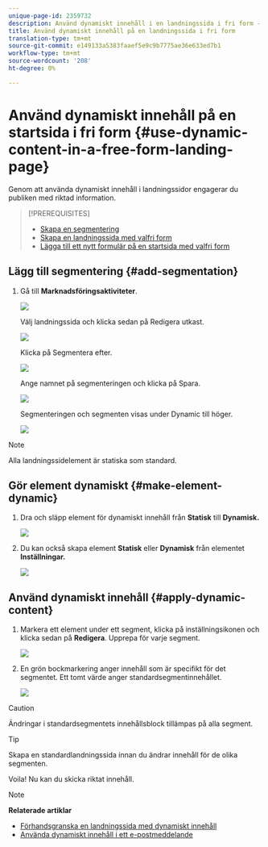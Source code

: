 ```yaml
---
unique-page-id: 2359732
description: Använd dynamiskt innehåll i en landningssida i fri form - Marketo Docs - produktdokumentation
title: Använd dynamiskt innehåll på en landningssida i fri form
translation-type: tm+mt
source-git-commit: e149133a5383faaef5e9c9b7775ae36e633ed7b1
workflow-type: tm+mt
source-wordcount: '208'
ht-degree: 0%

---
```



# Använd dynamiskt innehåll på en startsida i fri form {#use-dynamic-content-in-a-free-form-landing-page}

Genom att använda dynamiskt innehåll i landningssidor engagerar du publiken med riktad information.

>[!PREREQUISITES]
>
>* [Skapa en segmentering](../../../../product-docs/personalization/segmentation-and-snippets/segmentation/create-a-segmentation.md)
>* [Skapa en landningssida med valfri form](create-a-free-form-landing-page.md)
>* [Lägga till ett nytt formulär på en startsida med valfri form](add-a-new-form-to-a-free-form-landing-page.md)

>



## Lägg till segmentering {#add-segmentation}

1. Gå till **Marknadsföringsaktiviteter**.

   ![](assets/login-marketing-activities-2.png)

   Välj landningssida och klicka sedan på Redigera utkast.

   ![](assets/landingpageeditdraft-1.jpg)

   Klicka på Segmentera efter.

   ![](assets/image2014-9-17-12-3a8-3a46.png)

   Ange namnet på segmenteringen och klicka på Spara.

   ![](assets/image2014-9-17-12-3a8-3a53.png)

   Segmenteringen och segmenten visas under Dynamic till höger.

   ![](assets/image2014-9-17-12-3a9-3a3.png)

>[!NOTE]
>
>Alla landningssidelement är statiska som standard.

## Gör element dynamiskt {#make-element-dynamic}

1. Dra och släpp element för dynamiskt innehåll från **Statisk** till **Dynamisk.**

   ![](assets/image2014-9-17-12-3a10-3a8.png)

1. Du kan också skapa element **Statisk** eller **Dynamisk** från elementet **Inställningar.**

   ![](assets/image2014-9-17-12-3a10-3a14.png)

## Använd dynamiskt innehåll {#apply-dynamic-content}

1. Markera ett element under ett segment, klicka på inställningsikonen och klicka sedan på **Redigera**. Upprepa för varje segment.

   ![](assets/image2014-9-17-12-3a11-3a43.png)

1. En grön bockmarkering anger innehåll som är specifikt för det segmentet. Ett tomt värde anger standardsegmentinnehållet.

   ![](assets/image2014-9-17-12-3a12-3a52.png)

>[!CAUTION]
>
>Ändringar i standardsegmentets innehållsblock tillämpas på alla segment.

>[!TIP]
>
>Skapa en standardlandningssida innan du ändrar innehåll för de olika segmenten.

Voila! Nu kan du skicka riktat innehåll.

>[!NOTE]
>
>**Relaterade artiklar**
>
>* [Förhandsgranska en landningssida med dynamiskt innehåll](../../../../product-docs/demand-generation/landing-pages/landing-page-actions/preview-a-landing-page-with-dynamic-content.md)
>* [Använda dynamiskt innehåll i ett e-postmeddelande](../../../../product-docs/email-marketing/general/functions-in-the-editor/using-dynamic-content-in-an-email.md)

>



